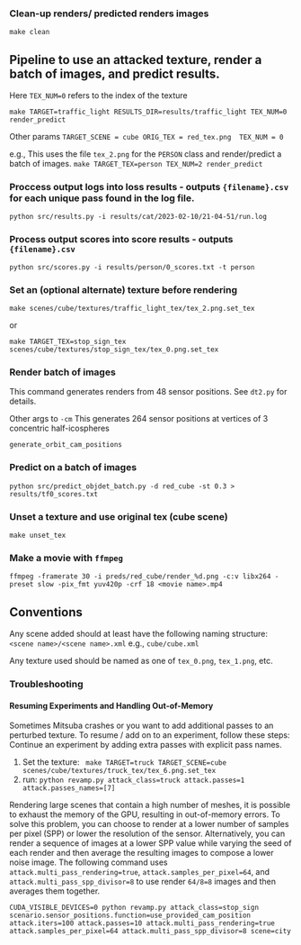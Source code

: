 
### Clean-up renders/ predicted renders images

`make clean`

## Pipeline to use an attacked texture, render a batch of images, and predict results. 
Here `TEX_NUM=0` refers to the index of the texture
 
`make TARGET=traffic_light RESULTS_DIR=results/traffic_light TEX_NUM=0 render_predict`

Other params
`TARGET_SCENE = cube
ORIG_TEX = red_tex.png 
TEX_NUM = 0`

e.g., This uses the file `tex_2.png` for the `PERSON` class and render/predict a batch of images.
`make TARGET_TEX=person TEX_NUM=2 render_predict`


### Proccess output logs into loss results - outputs `{filename}.csv` for each unique pass found in the log file.

`python src/results.py -i results/cat/2023-02-10/21-04-51/run.log`

### Process output scores into score results - outputs `{filename}.csv`

`python src/scores.py -i results/person/0_scores.txt -t person`

### Set an (optional alternate) texture before rendering

`make scenes/cube/textures/traffic_light_tex/tex_2.png.set_tex`

or 

`make TARGET_TEX=stop_sign_tex scenes/cube/textures/stop_sign_tex/tex_0.png.set_tex`

### Render batch of images
This command generates renders from 48 sensor positions. See `dt2.py` for details.

Other args to `-cm` 
This generates 264 sensor positions at vertices of 3 concentric half-icospheres

`generate_orbit_cam_positions` 

### Predict on a batch of images

`python src/predict_objdet_batch.py -d red_cube -st 0.3 > results/tf0_scores.txt`

### Unset a texture and use original tex (cube scene)

`make unset_tex`

### Make a movie with `ffmpeg`
`ffmpeg -framerate 30 -i preds/red_cube/render_%d.png -c:v libx264 -preset slow -pix_fmt yuv420p -crf 18 <movie name>.mp4`

## Conventions
Any scene added should at least have the following naming structure:
`<scene name>/<scene name>.xml` e.g., `cube/cube.xml` 

Any texture used should be named as one of `tex_0.png`, `tex_1.png`, etc.

### Troubleshooting

#### Resuming Experiments and Handling Out-of-Memory
Sometimes Mitsuba crashes or you want to add additional passes to an perturbed texture.  To resume / add on to an experiment, follow these steps:
Continue an experiment by adding extra passes with explicit pass names.
1. Set the texture:
` make TARGET=truck TARGET_SCENE=cube scenes/cube/textures/truck_tex/tex_6.png.set_tex`
2. run: `python revamp.py attack_class=truck attack.passes=1 attack.passes_names=[7]`


Rendering large scenes that contain a high number of meshes, it is possible to exhaust the memory of the GPU, resulting in out-of-memory errors.  To solve this problem, you can choose to render at a lower number of samples per pixel (SPP) or lower the resolution of the sensor.  Alternatively, you can render a sequence of images at a lower SPP value while varying the seed of each render and then average the resulting images to compose a lower noise image.  The following command uses `attack.multi_pass_rendering=true`, `attack.samples_per_pixel=64`, and `attack.multi_pass_spp_divisor=8` to use render `64/8=8` images and then averages them together.

`CUDA_VISIBLE_DEVICES=0 python revamp.py attack_class=stop_sign scenario.sensor_positions.function=use_provided_cam_position attack.iters=100 attack.passes=10 attack.multi_pass_rendering=true attack.samples_per_pixel=64 attack.multi_pass_spp_divisor=8 scene=city`